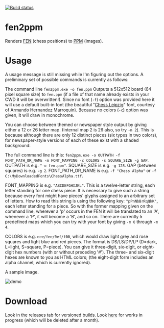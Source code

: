[![Build status](https://ci.appveyor.com/api/projects/status/rw6f5q1441rw3bl7/branch/main?svg=true)](https://ci.appveyor.com/project/dejbug/fen2ppm/branch/main)

# fen2ppm

Renders [FEN](https://en.wikipedia.org/wiki/Forsyth%E2%80%93Edwards_Notation) (chess positions) to [PPM](https://en.wikipedia.org/wiki/Netpbm) (images).

# Usage

A usage message is still missing while I'm figuring out the options. A preliminary set of possible commands is currently as follows:

The command line `fen2ppm.exe -o fen.ppm` Outputs a 512x512 board (64 pixel square size) to `fen.ppm` (if a file of that name already exists in your CWD it will be overwritten!). Since no font (`-f`) option was provided here it will use a default built-in font (the beautiful "[Chess Leipzig](http://www.enpassant.dk/chess/fonteng.htm)" font, courtesy of Armando Hernandez Marroquin). Because no colors (`-c`) option was given, it will draw in monochrome.

You can choose between themed or newspaper style output by giving either a 12 or 26 letter map. (Internal map 2 is 26 also, so try `-m 2`). This is because although there are only 12 distinct pieces (six types in two colors), for newspaper-style versions of each of these exist with a shaded background.

The full command line is this: `fen2ppm.exe -o OUTPATH -f FONT_PATH_OR_NAME -m FONT_MAPPING -c COLORS -s SQUARE_SIZE -g GAP`. OUTPATH is e.g. `"-o fen.ppm"`. SQUARE_SIZE is e.g. `-g 128`. GAP (between squares) is e.g. `-g 2`. FONT_PATH_OR_NAME is e.g. `-f "Chess Alpha"` or `-f C:\MyDownloadedFonts\ChessAlpha.ttf`.

FONT_MAPPING is e.g. `"ABCDEFGHIJKL"`. This is a twelve-letter string, each letter standing for one chess piece. It is necessary to give such a string because every font might have pieces' glyphs assigned to an arbitrary set of letters. How to read this string is using the following key: `"pPnNbBrRqQkK"`, each letter standing for a piece. So with the former mapping given on the command line, wherever a 'p' occurs in the FEN it will be translated to an 'A', whenever a 'P', it will become a 'B', and so on. There are currently 5 predefined maps which you can try with your font by giving `-m 0` through `-m 4`.

COLORS is e.g. `eee/fee/0ef/f00`, which would draw light grey and rose squares and light blue and red pieces. The format is DS/LS/DP/LP (D=dark, L=light, S=square, P=piece). You can give it three-digit, six-digit, or eight-digit hex numbers (with or without preceding '#'). The three- and six-digit hexes are known to you as HTML colors; (the eight-digit form includes an alpha channel, which is currently ignored).

A sample image.

![demo](../assets/fen.png?raw=true)

# Download

Look in the releases tab for versioned builds. Look [here](https://ci.appveyor.com/project/dejbug/fen2ppm/branch/main/artifacts) for works in progress (which will be deleted after a month).
